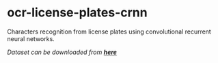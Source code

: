 # ocr-license-plates-crnn
Characters recognition from license plates using convolutional recurrent neural networks.

_Dataset can be downloaded from [**here**](https://app.supervise.ly/explore/projects/anpr-ocr-demo-sample-71769/info)_
